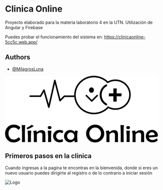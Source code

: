 # Clinica Online

Proyecto elaborado para la materia laboratorio 4 en la UTN.
Utilización de Angular y Firebase

Puedes probar el funcionamiento del sistema en: https://clinicaonline-5cc5c.web.app/
## Authors

- [@MilagrosLuna](https://github.com/MilagrosLuna)

![Logo](src/assets/logoClinica.png)


## Primeros pasos en la clinica

Cuando ingresas a la pagina te encontras en la bienvenida, donde si eres un nuevo usuario puedes dirigirte al registro o de lo contrario a iniciar sesión

![Logo](src/assets/img/logoClinica.png)
